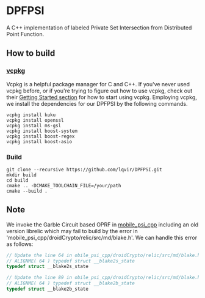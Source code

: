 # DPFPSI
A C++ implementation of labeled Private Set Intersection from Distributed Point Function.

## How to build

### [vcpkg](https://github.com/microsoft/vcpkg)

Vcpkg is a helpful package manager for C and C++. If you've never used vcpkg before, or if you're trying to figure out how to use vcpkg, check out their [Getting Started section](https://github.com/microsoft/vcpkg?tab=readme-ov-file#getting-started) for how to start using vcpkg. Employing vcpkg, we install the dependencies for our DPFPSI by the following commands.
```
vcpkg install kuku
vcpkg install openssl
vcpkg install ms-gsl
vcpkg install boost-system 
vcpkg install boost-regex
vcpkg install boost-asio
```

### Build

```
git clone --recursive https://github.com/lqvir/DPFPSI.git
mkdir build 
cd build 
cmake .. -DCMAKE_TOOLCHAIN_FILE=/your/path
cmake --build . 
```

## Note 
We invoke the Garble Circuit based OPRF in [mobile_psi_cpp](https://github.com/contact-discovery/mobile_psi_cpp) including an old version librelic which may fail to build by the error in 'mobile_psi_cpp/droidCrypto/relic/src/md/blake.h'. We can handle this error as follows:
``` cpp
// Update the line 64 in obile_psi_cpp/droidCrypto/relic/src/md/blake.h 
// ALIGNME( 64 ) typedef struct __blake2s_state
typedef struct __blake2s_state

// Update the line 89 in obile_psi_cpp/droidCrypto/relic/src/md/blake.h 
// ALIGNME( 64 ) typedef struct __blake2b_state
typedef struct __blake2b_state
```